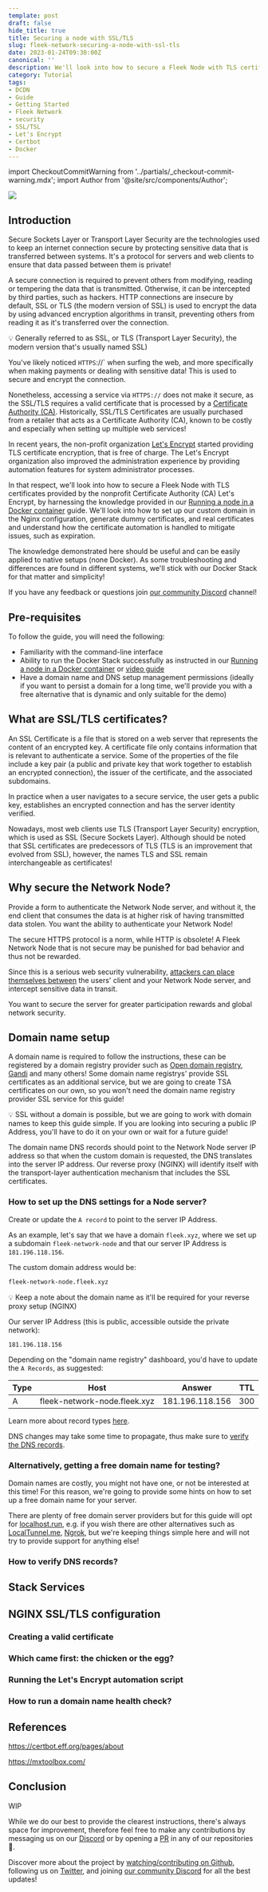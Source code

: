 ```yaml
---
template: post
draft: false
hide_title: true
title: Securing a node with SSL/TLS
slug: fleek-network-securing-a-node-with-ssl-tls
date: 2023-01-24T09:30:00Z
canonical: ''
description: We'll look into how to secure a Fleek Node with TLS certificates provided by the nonprofit Certificate Authority (CA) Let's Encrypt in the Docker stack
category: Tutorial
tags:
- DCDN
- Guide
- Getting Started
- Fleek Network
- security
- SSL/TSL
- Let's Encrypt
- Certbot
- Docker
---
```


<!--
  The following import is intentional (see partial <CheckoutCommitWarning />)
-->
import CheckoutCommitWarning from '../partials/_checkout-commit-warning.mdx';
import Author from '@site/src/components/Author';

![](./assets/fleek-network-how-to-secure-a-network-node.png?202301251236)

## Introduction

Secure Sockets Layer or Transport Layer Security are the technologies used to keep an internet connection secure by protecting sensitive data that is transferred between systems. It's a protocol for servers and web clients to ensure that data passed between them is private!

A secure connection is required to prevent others from modifying, reading or tempering the data that is transmitted. Otherwise, it can be intercepted by third parties, such as hackers.
HTTP connections are insecure by default, SSL or TLS (the modern version of SSL) is used to encrypt the data by using advanced encryption algorithms in transit, preventing others from reading it as it's transferred over the connection.

💡 Generally referred to as SSL, or TLS (Transport Layer Security), the modern version that's usually named SSL)

You've likely noticed `HTTPS`://` when surfing the web, and more specifically when making payments or dealing with sensitive data! This is used to secure and encrypt the connection.

Nonetheless, accessing a service via `HTTPS://` does not make it secure, as the SSL/TLS requires a valid certificate that is processed by a [Certificate Authority (CA)](https://en.wikipedia.org/wiki/Certificate_authority). Historically, SSL/TLS Certificates are usually purchased from a retailer that acts as a Certificate Authority (CA), known to be costly and especially when setting up multiple web services!

In recent years, the non-profit organization [Let's Encrypt](https://en.wikipedia.org/wiki/Let's_Encrypt) started providing TLS certificate encryption, that is free of charge. The Let's Encrypt organization also improved the administration experience by providing automation features for system administrator processes.

In that respect, we'll look into how to secure a Fleek Node with TLS certificates provided by the nonprofit Certificate Authority (CA) Let's Encrypt, by harnessing the knowledge provided in our [Running a node in a Docker container](fleek-network-running-a-node-in-a-docker-container) guide. We'll look into how to set up our custom domain in the Nginx configuration, generate dummy certificates, and real certificates and understand how the certificate automation is handled to mitigate issues, such as expiration.

The knowledge demonstrated here should be useful and can be easily applied to native setups (none Docker). As some troubleshooting and differences are found in different systems, we'll stick with our Docker Stack for that matter and simplicity!

If you have any feedback or questions join [our community Discord](https://discord.gg/fleekxyz) channel!

## Pre-requisites

To follow the guide, you will need the following:

- Familiarity with the command-line interface
- Ability to run the Docker Stack successfully as instructed in our [Running a node in a Docker container](fleek-network-running-a-node-in-a-docker-container) or [video guide](https://www.youtube.com/watch?v=uAFIDu3UBvw)
- Have a domain name and DNS setup management permissions (ideally if you want to persist a domain for a long time, we'll provide you with a free alternative that is dynamic and only suitable for the demo)

 <CheckoutCommitWarning />

## What are SSL/TLS certificates?

An SSL Certificate is a file that is stored on a web server that represents the content of an encrypted key. A certificate file only contains information that is relevant to authenticate a service. Some of the properties of the file include a key pair (a public and private key that work together to establish an encrypted connection), the issuer of the certificate, and the associated subdomains.

In practice when a user navigates to a secure service, the user gets a public key, establishes an encrypted connection and has the server identity verified.

Nowadays, most web clients use TLS (Transport Layer Security) encryption, which is used as SSL (Secure Sockets Layer). Although should be noted that SSL certificates are predecessors of TLS (TLS is an improvement that evolved from SSL), however, the names TLS and SSL remain interchangeable as certificates!

## Why secure the Network Node?

Provide a form to authenticate the Network Node server, and without it, the end client that consumes the data is at higher risk of having transmitted data stolen. You want the ability to authenticate your Network Node!

The secure HTTPS protocol is a norm, while HTTP is obsolete! A Fleek Network Node that is not secure may be punished for bad behavior and thus not be rewarded.

Since this is a serious web security vulnerability, [attackers can place themselves between](https://en.wikipedia.org/wiki/Man-in-the-middle_attack) the users' client and your Network Node server, and intercept sensitive data in transit.

You want to secure the server for greater participation rewards and global network security.

## Domain name setup

A domain name is required to follow the instructions, these can be registered by a domain registry provider such as [Open domain registry](https://www.opendomainregistry.net/), [Gandi](https://www.gandi.net/en-GB) and many others! Some domain name registrys' provide SSL certificates as an additional service, but we are going to create TSA certificates on our own, so you won't need the domain name registry provider SSL service for this guide!

💡 SSL without a domain is possible, but we are going to work with domain names to keep this guide simple. If you are looking into securing a public IP Address, you'll have to do it on your own or wait for a future guide!

The domain name DNS records should point to the Network Node server IP address so that when the custom domain is requested, the DNS translates into the server IP address. Our reverse proxy (NGINX) will identify itself with the transport-layer authentication mechanism that includes the SSL certificates.

### How to set up the DNS settings for a Node server?

Create or update the `A record` to point to the server IP Address.

As an example, let's say that we have a domain `fleek.xyz`, where we set up a subdomain `fleek-network-node` and that our server IP Address is `181.196.118.156`.


The custom domain address would be:

```sh
fleek-network-node.fleek.xyz
```

💡 Keep a note about the domain name as it'll be required for your reverse proxy setup (NGINX)

Our server IP Address (this is public, accessible outside the private network):

```sh
181.196.118.156
```

Depending on the "domain name registry" dashboard, you'd have to update the `A Records`, as suggested:

| Type        | Host                              | Answer            | TTL         |
| ----------- | --------------------------------- | ----------------- | ----------- |
| A           | fleek-network-node.fleek.xyz      |  181.196.118.156  | 300         |


Learn more about record types [here](https://en.wikipedia.org/wiki/List_of_DNS_record_types).

DNS changes may take some time to propagate, thus make sure to [verify the DNS records](#how-to-verify-dns-records).

### Alternatively, getting a free domain name for testing?

Domain names are costly, you might not have one, or not be interested at this time! For this reason, we're going to provide some hints on how to set up a free domain name for your server.

There are plenty of free domain server providers but for this guide will opt for [localhost.run](localhost.run), e.g. if you wish there are other alternatives such as [LocalTunnel.me](https://localtunnel.me), [Ngrok](https://ngrok.com/), but we're keeping things simple here and will not try to provide support for anything else!

### How to verify DNS records?

## Stack Services

## NGINX SSL/TLS configuration

### Creating a valid certificate

### Which came first: the chicken or the egg?

### Running the Let's Encrypt automation script

### How to run a domain name health check?

## References

https://certbot.eff.org/pages/about

https://mxtoolbox.com/

## Conclusion

WIP

While we do our best to provide the clearest instructions, there's always space for improvement, therefore feel free to make any contributions by messaging us on our [Discord](https://discord.gg/fleekxyz) or by opening a [PR](https://github.com/fleek-network) in any of our repositories 🙏.

Discover more about the project by [watching/contributing on Github](https://github.com/fleek-network/ursa), following us on [Twitter](https://twitter.com/fleek_net), and joining [our community Discord](https://discord.gg/fleekxyz) for all the best updates!

<Author
    name="Helder Oliveira"
    image="https://github.com/heldrida.png"
    title="Software Developer + DX"
    url="https://github.com/heldrida"
/>
